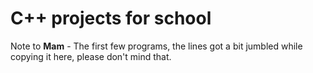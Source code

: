 # C++ projects for school

Note to **Mam** - The first few programs, the lines got a bit jumbled while copying it here, please don't mind that.
